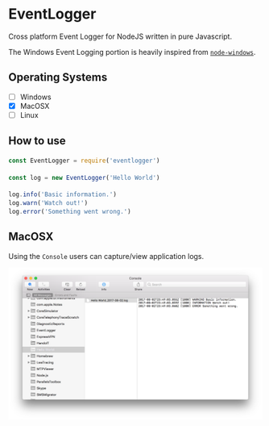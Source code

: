 # EventLogger

Cross platform Event Logger for NodeJS written in pure Javascript.

The Windows Event Logging portion is heavily inspired from [`node-windows`](https://github.com/coreybutler/node-windows).

## Operating Systems

- [ ] Windows
- [x] MacOSX
- [ ] Linux

## How to use

```js
const EventLogger = require('eventlogger')

const log = new EventLogger('Hello World')

log.info('Basic information.')
log.warn('Watch out!')
log.error('Something went wrong.')
```

## MacOSX

Using the `Console` users can capture/view application logs.

![darwin-console](images/darwin-console.png)
